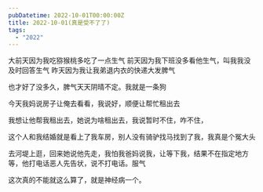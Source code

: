 ```yaml
---
pubDatetime: 2022-10-01T00:00:00Z
title: 2022-10-01(真是受不了了)
tags:
  - "2022"
---
```


大前天因为我吃猕猴桃多吃了一点生气
前天因为我下班没多看他生气，叫我我没及时回答生气
昨天因为我让我弟退内衣的快递大发脾气


也才好了没多久，脾气天天阴晴不定。我就是一条狗

今天我妈说房子让俺去看看，我说好，顺便让帮忙租出去

我想让他帮我租出去，她说为啥租出去，我说暂时不住，咋不住，

这个人和我结婚就是看上了我车房，别人没有骑驴找马找到了我，我真是个冤大头

去河堤上逛，回来她说他先走，我怕我爸妈说我，让等下我，结果不在指定地方等，他打电话恶人先告状，说不打电话。服气

这次真的不能就这么算了，就是神经病一个。

